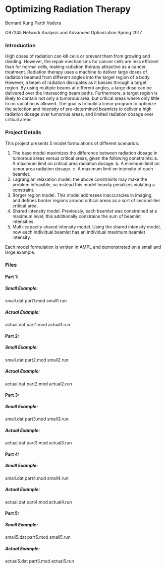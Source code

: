 # Optimizing Radiation Therapy

Bernard Kung
Parth Vadera

OR7245 Network Analysis and Advanced Optimization
Spring 2017

### Introduction
High doses of radiation can kill cells or prevent them from growing and dividing. However, the repair mechanisms for cancer cells are less efficient than for normal cells, making radiation therapy attractive as a cancer treatment. Radiation therapy uses a machine to deliver large doses of radiation beamed from different angles into the target region of a body. However, a beam of radiation dissipates as it basses through a target region. By using multiple beams at different angles, a large dose can be delivered over the intersecting beam paths. Furthermore, a target region is likely to contain not only a tumorous area, but critical areas where only little to no radiation is allowed. The goal is to build a linear program to optimize the selection and intensity of pre-determined beamlets to deliver a high radiation dosage over tumorous areas, and limited radiation dosage over critical areas.

### Project Details
This project presents 5 model formulations of different scenarios:
1. The base model maximizes the difference between radiation dosage in tumorous areas versus critical areas, given the following constraints:
  a. A maximum limit on critical area radiation dosage.
  b. A minimum limit on tumor area radiation dosage.
  c. A maximum limit on intensity of each beamlet. 
2. Lagrangian relaxation model; the above constraints may make the problem infeasible, so instead this model heavily penalizes violating a constraint.
3. Borger region model. This model addresses inaccuracies in imaging, and defines border regions around critical areas as a sort of second-tier critical area. 
4. Shared intensity model. Previously, each beamlet was constrained at a maximum level; this additionally constrains the sum of beamlet intensities.
5. Multi-capacity shared intensity model. Using the shared intensity model, now each individual beamlet has an individual maximum beamlet intensity.

Each model formulation is written in AMPL and demonstrated on a small and large example.

### Files
#### Part 1:
##### Small Example:
small.dat
part1.mod
small1.run

##### Actual Example:
actual.dat
part1.mod
actual1.run

#### Part 2:
##### Small Example:
small.dat
part2.mod
small2.run

##### Actual Example:
actual.dat
part2.mod
actual2.run

#### Part 3:
##### Small Example:
small.dat
part3.mod
small3.run

##### Actual Example:
actual.dat
part3.mod
actual3.run

#### Part 4:
##### Small Example:
small.dat
part4.mod
small4.run

##### Actual Example:
actual.dat
part4.mod
actual4.run

#### Part 5:
##### Small Example:
small5.dat
part5.mod
small5.run

##### Actual Example:
actual5.dat
part5.mod
actual5.run

